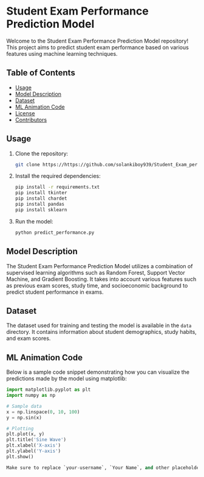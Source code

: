 # Student Exam Performance Prediction Model

Welcome to the Student Exam Performance Prediction Model repository! This project aims to predict student exam performance based on various features using machine learning techniques.

## Table of Contents

- [Usage](#usage)
- [Model Description](#model-description)
- [Dataset](#dataset)
- [ML Animation Code](#ml-animation-code)
- [License](#license)
- [Contributors](#contributors)

## Usage

1. Clone the repository:

    ```bash
    git clone https://https://github.com/solankiboy939/Student_Exam_performance
    ```

2. Install the required dependencies:

    ```bash
    pip install -r requirements.txt
    pip install tkinter
    pip install chardet
    pip install pandas
    pip install sklearn
    ```

3. Run the model:

    ```bash
    python predict_performance.py
    ```

## Model Description

The Student Exam Performance Prediction Model utilizes a combination of supervised learning algorithms such as Random Forest, Support Vector Machine, and Gradient Boosting. It takes into account various features such as previous exam scores, study time, and socioeconomic background to predict student performance in exams.

## Dataset

The dataset used for training and testing the model is available in the `data` directory. It contains information about student demographics, study habits, and exam scores.

## ML Animation Code

Below is a sample code snippet demonstrating how you can visualize the predictions made by the model using matplotlib:

```python
import matplotlib.pyplot as plt
import numpy as np

# Sample data
x = np.linspace(0, 10, 100)
y = np.sin(x)

# Plotting
plt.plot(x, y)
plt.title('Sine Wave')
plt.xlabel('X-axis')
plt.ylabel('Y-axis')
plt.show()

Make sure to replace `your-username`, `Your Name`, and other placeholders with your actual details. Additionally, customize the content as needed to accurately reflect your project.
